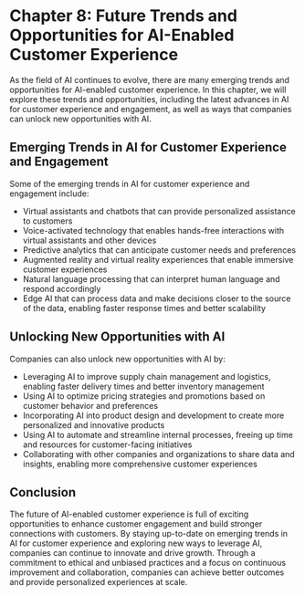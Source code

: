 Chapter 8: Future Trends and Opportunities for AI-Enabled Customer Experience
=============================================================================

As the field of AI continues to evolve, there are many emerging trends and opportunities for AI-enabled customer experience. In this chapter, we will explore these trends and opportunities, including the latest advances in AI for customer experience and engagement, as well as ways that companies can unlock new opportunities with AI.

Emerging Trends in AI for Customer Experience and Engagement
------------------------------------------------------------

Some of the emerging trends in AI for customer experience and engagement include:

* Virtual assistants and chatbots that can provide personalized assistance to customers
* Voice-activated technology that enables hands-free interactions with virtual assistants and other devices
* Predictive analytics that can anticipate customer needs and preferences
* Augmented reality and virtual reality experiences that enable immersive customer experiences
* Natural language processing that can interpret human language and respond accordingly
* Edge AI that can process data and make decisions closer to the source of the data, enabling faster response times and better scalability

Unlocking New Opportunities with AI
-----------------------------------

Companies can also unlock new opportunities with AI by:

* Leveraging AI to improve supply chain management and logistics, enabling faster delivery times and better inventory management
* Using AI to optimize pricing strategies and promotions based on customer behavior and preferences
* Incorporating AI into product design and development to create more personalized and innovative products
* Using AI to automate and streamline internal processes, freeing up time and resources for customer-facing initiatives
* Collaborating with other companies and organizations to share data and insights, enabling more comprehensive customer experiences

Conclusion
----------

The future of AI-enabled customer experience is full of exciting opportunities to enhance customer engagement and build stronger connections with customers. By staying up-to-date on emerging trends in AI for customer experience and exploring new ways to leverage AI, companies can continue to innovate and drive growth. Through a commitment to ethical and unbiased practices and a focus on continuous improvement and collaboration, companies can achieve better outcomes and provide personalized experiences at scale.
